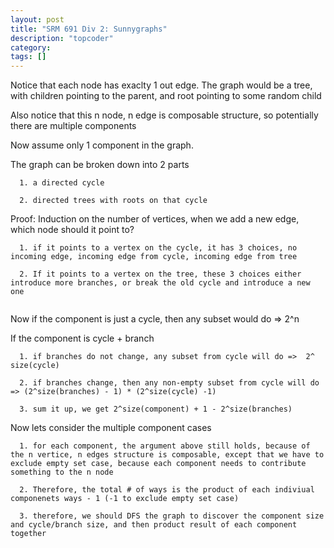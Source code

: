 ```yaml
---
layout: post
title: "SRM 691 Div 2: Sunnygraphs"
description: "topcoder"
category: 
tags: []
---
```


Notice that each node has exaclty 1 out edge. The graph would be a tree, with children pointing to the parent, and root pointing to some
random child

Also notice that this n node, n edge is composable structure, so potentially there are multiple components

Now assume only 1 component in the graph.

The graph can be broken down into 2 parts

```
  1. a directed cycle
  
  2. directed trees with roots on that cycle

```

Proof: Induction on the number of vertices, when we add a new edge, which node should it point to?

```
  1. if it points to a vertex on the cycle, it has 3 choices, no incoming edge, incoming edge from cycle, incoming edge from tree

  2. If it points to a vertex on the tree, these 3 choices either introduce more branches, or break the old cycle and introduce a new one


```

Now if the component is just a cycle, then any subset would do => 2^n

If the component is cycle + branch

```
  1. if branches do not change, any subset from cycle will do =>  2^ size(cycle)
  
  2. if branches change, then any non-empty subset from cycle will do => (2^size(branches) - 1) * (2^size(cycle) -1)

  3. sum it up, we get 2^size(component) + 1 - 2^size(branches)

```

Now lets consider the multiple component cases

```
  1. for each component, the argument above still holds, because of the n vertice, n edges structure is composable, except that we have to
exclude empty set case, because each component needs to contribute something to the n node

  2. Therefore, the total # of ways is the product of each indiviual componenets ways - 1 (-1 to exclude empty set case)

  3. therefore, we should DFS the graph to discover the component size and cycle/branch size, and then product result of each component together

```


